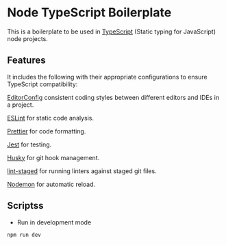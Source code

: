 # Node TypeScript Boilerplate

This is a boilerplate to be used in [TypeScript](https://www.typescriptlang.org/) (Static typing for JavaScript) node projects.

## Features

It includes the following with their appropriate configurations to ensure TypeScript compatibility:

[EditorConfig](https://editorconfig.org/) consistent coding styles between different editors and IDEs in a project.

[ESLint](https://eslint.org/) for static code analysis.

[Prettier](https://prettier.io/) for code formatting.

[Jest](https://jestjs.io/) for testing.

[Husky](https://typicode.github.io/husky/) for git hook management.

[lint-staged](https://github.com/lint-staged/lint-staged) for running linters against staged git files.

[Nodemon](https://nodemon.io/) for automatic reload.

## Scriptss

- Run in development mode

```
npm run dev
```
